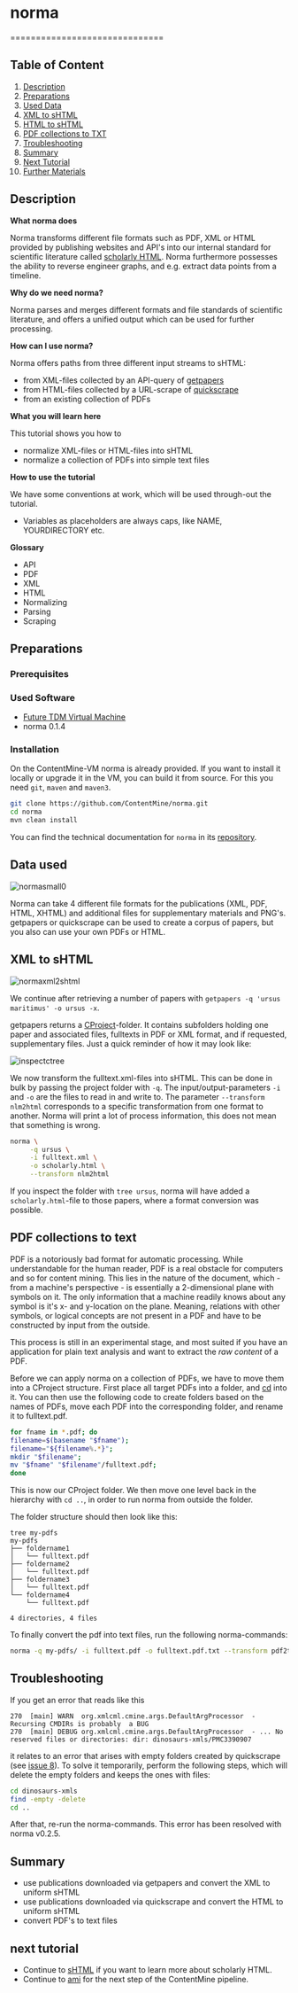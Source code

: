 # norma
==============================

## Table of Content

1. [Description](#description)
1. [Preparations](#preparations)
1. [Used Data](#used-data)
1. [XML to sHTML](#xml-to-shtml)
1. [HTML to sHTML](#html-to-shtml)
1. [PDF collections to TXT](#pdf-collections-to-txt)
1. [Troubleshooting](#troubleshooting)
1. [Summary](#summary)
1. [Next Tutorial](#next-tutorial)
1. [Further Materials](#further-materials)

## Description

**What norma does**

Norma transforms different file formats such as PDF, XML or HTML provided by publishing websites and API's into our internal standard for scientific literature called [scholarly HTML](../sHTML/). Norma furthermore possesses the ability to reverse engineer graphs, and e.g. extract data points from a timeline.

**Why do we need norma?**

 Norma parses and merges different formats and file standards of scientific literature, and offers a unified output which can be used for further processing. 

**How can I use norma?**

Norma offers paths from three different input streams to sHTML:
* from XML-files collected by an API-query of [getpapers](../getpapers/getpapers-tutorial.md)
* from HTML-files collected by a URL-scrape of [quickscrape](../quickscrape-tutorial.md)
* from an existing collection of PDFs

**What you will learn here**

This tutorial shows you how to
* normalize XML-files or HTML-files into sHTML
* normalize a collection of PDFs into simple text files

**How to use the tutorial**

We have some conventions at work, which will be used through-out the tutorial. 
- Variables as placeholders are always caps, like NAME, YOURDIRECTORY etc.

**Glossary**
- API
- PDF
- XML
- HTML
- Normalizing
- Parsing
- Scraping



## Preparations
### Prerequisites

### Used Software
- [Future TDM Virtual Machine](LINK)
- norma 0.1.4

### Installation

On the ContentMine-VM norma is already provided. If you want to install it locally or upgrade it in the VM, you can build it from source. For this you need `git`, `maven` and `maven3`.

```bash
git clone https://github.com/ContentMine/norma.git
cd norma
mvn clean install
```

You can find the technical documentation for `norma` in its [repository](https://github.com/ContentMine/norma).

## Data used

![normasmall0](../../assets/images/software/norma/normasmall0.png)

Norma can take 4 different file formats for the publications (XML, PDF, HTML, XHTML) and additional files for supplementary materials and PNG's. getpapers or quickscrape can be used to create a corpus of papers, but you also can use your own PDFs or HTML.

## XML to sHTML

![normaxml2shtml](../../assets/images/software/norma/normaxml2shtml0.png)

We continue after retrieving a number of papers with `getpapers -q 'ursus maritimus' -o ursus -x`.

getpapers returns a [CProject](../cproject)-folder. It contains subfolders holding one paper and associated files, fulltexts in PDF or XML format, and if requested, supplementary files. Just a quick reminder of how it may look like:

![inspectctree](../../assets/images/software/getpapers/getpapers-inspectctree.png)

We now transform the fulltext.xml-files into sHTML. This can be done in bulk by passing the project folder with `-q`. The input/output-parameters `-i` and `-o` are the files to read in and write to. The parameter `--transform nlm2html` corresponds to a specific transformation from one format to another. Norma will print a lot of process information, this does not mean that something is wrong.

```bash
norma \
     -q ursus \
     -i fulltext.xml \
     -o scholarly.html \
     --transform nlm2html
```

If you inspect the folder with `tree ursus`, norma will have added a `scholarly.html`-file to those papers, where a format conversion was possible.


## PDF collections to text

PDF is a notoriously bad format for automatic processing. While understandable for the human reader, PDF is a real obstacle for computers and so for content mining. This lies in the nature of the document, which - from a machine's perspective - is essentially a 2-dimensional plane with symbols on it. The only information that a machine readily knows about any symbol is it's x- and y-location on the plane. Meaning, relations with other symbols, or logical concepts are not present in a PDF and have to be constructed by input from the outside.

This process is still in an experimental stage, and most suited if you have an application for plain text analysis and want to extract the *raw content* of a PDF.

Before we can apply norma on a collection of PDFs, we have to move them into a CProject structure. First place all target PDFs into a folder, and [cd](../shell) into it. You can then use the following code to create folders based on the names of PDFs, move each PDF into the corresponding folder, and rename it to fulltext.pdf.

```bash
for fname in *.pdf; do
filename=$(basename "$fname");
filename="${filename%.*}";
mkdir "$filename";
mv "$fname" "$filename"/fulltext.pdf;
done
```

This is now our CProject folder. We then move one level back in the hierarchy with `cd ..`, in order to run norma from outside the folder.

The folder structure should then look like this:

```
tree my-pdfs
my-pdfs
├── foldername1
│   └── fulltext.pdf
├── foldername2
│   └── fulltext.pdf
├── foldername3
│   └── fulltext.pdf
└── foldername4
    └── fulltext.pdf

4 directories, 4 files
```

To finally convert the pdf into text files, run the following norma-commands:

```bash
norma -q my-pdfs/ -i fulltext.pdf -o fulltext.pdf.txt --transform pdf2txt
```

## Troubleshooting

If you get an error that reads like this
```
270  [main] WARN  org.xmlcml.cmine.args.DefaultArgProcessor  - Recursing CMDIRs is probably  a BUG
270  [main] DEBUG org.xmlcml.cmine.args.DefaultArgProcessor  - ... No reserved files or directories: dir: dinosaurs-xmls/PMC3390907
```
it relates to an error that arises with empty folders created by quickscrape (see [issue 8](https://github.com/ContentMine/workshop-resources/issues/8)). To solve it temporarily, perform the following steps, which will delete the empty folders and keeps the ones with files:

```bash
cd dinosaurs-xmls
find -empty -delete
cd ..
```

After that, re-run the norma-commands. This error has been resolved with norma v0.2.5.

## Summary

* use publications downloaded via getpapers and convert the XML to uniform sHTML
* use publications downloaded via quickscrape and convert the HTML to uniform sHTML
* convert PDF's to text files

## next tutorial
* Continue to [sHTML](../sHTML) if you want to learn more about scholarly HTML.
* Continue to [ami](../ami) for the next step of the ContentMine pipeline.

